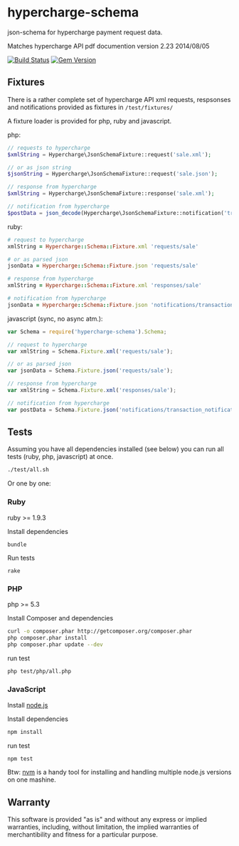 # hypercharge-schema

json-schema for hypercharge payment request data.

Matches hypercharge API pdf documention version 2.23 2014/08/05

[![Build Status](https://travis-ci.org/hypercharge/hypercharge-schema.png?branch=master)](https://travis-ci.org/hypercharge/hypercharge-schema)
[![Gem Version](https://badge.fury.io/rb/hypercharge-schema.png)](http://badge.fury.io/rb/hypercharge-schema)

## Fixtures

There is a rather complete set of hypercharge API xml requests, respsonses and notifications provided as fixtures in ```/test/fixtures/```

A fixture loader is provided for php, ruby and javascript.

php:
```php
// requests to hypercharge
$xmlString = Hypercharge\JsonSchemaFixture::request('sale.xml');

// or as json string
$jsonString = Hypercharge\JsonSchemaFixture::request('sale.json');

// response from hypercharge
$xmlString = Hypercharge\JsonSchemaFixture::response('sale.xml');

// notification from hypercharge
$postData = json_decode(Hypercharge\JsonSchemaFixture::notification('transaction_notification.json'), true);
```

ruby:
```ruby
# request to hypercharge
xmlString = Hypercharge::Schema::Fixture.xml 'requests/sale'

# or as parsed json
jsonData = Hypercharge::Schema::Fixture.json 'requests/sale'

# response from hypercharge
xmlString = Hypercharge::Schema::Fixture.xml 'responses/sale'

# notification from hypercharge
jsonData = Hypercharge::Schema::Fixture.json 'notifications/transaction_notification'
```

javascript (sync, no async atm.):
```javascript
var Schema = require('hypercharge-schema').Schema;

// request to hypercharge
var xmlString = Schema.Fixture.xml('requests/sale');

// or as parsed json
var jsonData = Schema.Fixture.json('requests/sale');

// response from hypercharge
var xmlString = Schema.Fixture.xml('responses/sale');

// notification from hypercharge
var postData = Schema.Fixture.json('notifications/transaction_notification');
```

## Tests

Assuming you have all dependencies installed (see below) you can run all tests (ruby, php, javascript) at once.
```sh
./test/all.sh
```
Or one by one:

### Ruby

ruby >= 1.9.3

Install dependencies

	bundle

Run tests

	rake

### PHP

php >= 5.3

Install Composer and dependencies
```sh
curl -o composer.phar http://getcomposer.org/composer.phar
php composer.phar install
php composer.phar update --dev
```
run test

```sh
php test/php/all.php
```

### JavaScript

Install [node.js](http://nodejs.org/)

Install dependencies
```sh
npm install
```

run test
```sh
npm test
```

Btw: [nvm](https://github.com/creationix/nvm) is a handy tool for installing and handling multiple node.js versions on one mashine.

## Warranty

This software is provided "as is" and without any express or implied warranties, including, without limitation, the implied warranties of merchantibility and fitness for a particular purpose.